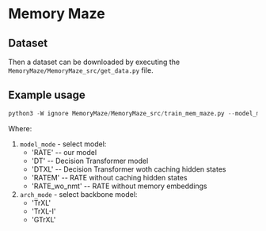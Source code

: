 # Memory Maze

## Dataset

Then a dataset can be downloaded by executing the `MemoryMaze/MemoryMaze_src/get_data.py` file.

## Example usage

```python
python3 -W ignore MemoryMaze/MemoryMaze_src/train_mem_maze.py --model_mode 'RATE' --arch_mode 'TrXL' --ckpt_folder 'RATE_ckpt' --text 'my_comment'
```

Where:

1. `model_mode` - select model:
    - 'RATE' -- our model
    - 'DT' -- Decision Transformer model
    - 'DTXL' -- Decision Transformer woth caching hidden states
    - 'RATEM' -- RATE without caching hidden states
    - 'RATE_wo_nmt' -- RATE without memory embeddings
2. `arch_mode` - select backbone model:
    - 'TrXL'
    - 'TrXL-I'
    - 'GTrXL'

